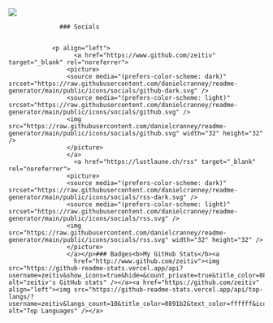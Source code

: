 <a href="https://www.github.com/zeitiv" target="_blank" rel="noreferrer"><img
                  src="https://img.shields.io/github/followers/zeitiv?logo=github&style=for-the-badge&color=0891b2&labelColor=1c1917" /></a>
                  
                  ### Socials
                  
                  
                <p align="left">
                      <a href="https://www.github.com/zeitiv" target="_blank" rel="noreferrer">
                    <picture>
                    <source media="(prefers-color-scheme: dark)" srcset="https://raw.githubusercontent.com/danielcranney/readme-generator/main/public/icons/socials/github-dark.svg" />
                    <source media="(prefers-color-scheme: light)" srcset="https://raw.githubusercontent.com/danielcranney/readme-generator/main/public/icons/socials/github.svg" />
                    <img src="https://raw.githubusercontent.com/danielcranney/readme-generator/main/public/icons/socials/github.svg" width="32" height="32" />
                    </picture>
                    </a>
                      <a href="https://lustlaune.ch/rss" target="_blank" rel="noreferrer">
                    <picture>
                    <source media="(prefers-color-scheme: dark)" srcset="https://raw.githubusercontent.com/danielcranney/readme-generator/main/public/icons/socials/rss-dark.svg" />
                    <source media="(prefers-color-scheme: light)" srcset="https://raw.githubusercontent.com/danielcranney/readme-generator/main/public/icons/socials/rss.svg" />
                    <img src="https://raw.githubusercontent.com/danielcranney/readme-generator/main/public/icons/socials/rss.svg" width="32" height="32" />
                    </picture>
                    </a></p>### Badges<b>My GitHub Stats</b><a
                      href="http://www.github.com/zeitiv"><img src="https://github-readme-stats.vercel.app/api?username=zeitiv&show_icons=true&hide=&count_private=true&title_color=0891b2&text_color=ffffff&icon_color=0891b2&bg_color=1c1917&hide_border=true&show_icons=true" alt="zeitiv's GitHub stats" /></a><a href="https://github.com/zeitiv" align="left"><img src="https://github-readme-stats.vercel.app/api/top-langs/?username=zeitiv&langs_count=10&title_color=0891b2&text_color=ffffff&icon_color=0891b2&bg_color=1c1917&hide_border=true&locale=en&custom_title=Top%20%Languages" alt="Top Languages" /></a>
